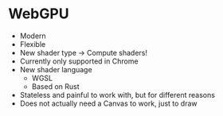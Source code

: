 # WebGPU

- Modern
- Flexible
- New shader type -> Compute shaders!
- Currently only supported in Chrome
- New shader language
    - WGSL
    - Based on Rust
- Stateless and painful to work with, but for different reasons
- Does not actually need a Canvas to work, just to draw
